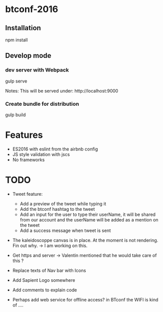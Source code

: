 # btconf-2016

## Installation
npm install

## Develop mode

### dev server with Webpack
gulp serve

Notes: This will be served under: http://localhost:9000

### Create bundle for distribution
gulp build

# Features

* ES2016 with eslint from the airbnb config
* JS style validation with jscs
* No frameworks

# TODO
- Tweet feature:
  - Add a preview of the tweet while typing it
  - Add the btconf hashtag to the tweet
  - Add an input for the user to type their userName, it will be shared from our account and the userName will be added as a mention on the tweet
  - Add a success message when tweet is sent

- The kaleidoscoppe canvas is in place. At the moment is not rendering. Fin out why. -> I am working on this.
- Get https and server -> Valentin mentioned that he would take care of this ?

- Replace texts of Nav bar with Icons
- Add Sapient Logo somewhere

- Add comments to explain code
- Perhaps add web service for offline access? in BTconf the WIFI is kind of ….
